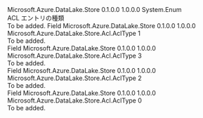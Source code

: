 <Type Name="AclType" FullName="Microsoft.Azure.DataLake.Store.Acl.AclType">
  <TypeSignature Language="C#" Value="public enum AclType" />
  <TypeSignature Language="ILAsm" Value=".class public auto ansi sealed AclType extends System.Enum" />
  <TypeSignature Language="DocId" Value="T:Microsoft.Azure.DataLake.Store.Acl.AclType" />
  <TypeSignature Language="VB.NET" Value="Public Enum AclType" />
  <TypeSignature Language="F#" Value="type AclType = " />
  <AssemblyInfo>
    <AssemblyName>Microsoft.Azure.DataLake.Store</AssemblyName>
    <AssemblyVersion>0.1.0.0</AssemblyVersion>
    <AssemblyVersion>1.0.0.0</AssemblyVersion>
  </AssemblyInfo>
  <Base>
    <BaseTypeName>System.Enum</BaseTypeName>
  </Base>
  <Docs>
    <summary>
            ACL エントリの種類
            </summary>
    <remarks>To be added.</remarks>
  </Docs>
  <Members>
    <Member MemberName="group">
      <MemberSignature Language="C#" Value="group" />
      <MemberSignature Language="ILAsm" Value=".field public static literal valuetype Microsoft.Azure.DataLake.Store.Acl.AclType group = int32(1)" />
      <MemberSignature Language="DocId" Value="F:Microsoft.Azure.DataLake.Store.Acl.AclType.group" />
      <MemberSignature Language="VB.NET" Value="group" />
      <MemberSignature Language="F#" Value="group = 1" Usage="Microsoft.Azure.DataLake.Store.Acl.AclType.group" />
      <MemberType>Field</MemberType>
      <AssemblyInfo>
        <AssemblyName>Microsoft.Azure.DataLake.Store</AssemblyName>
        <AssemblyVersion>0.1.0.0</AssemblyVersion>
        <AssemblyVersion>1.0.0.0</AssemblyVersion>
      </AssemblyInfo>
      <ReturnValue>
        <ReturnType>Microsoft.Azure.DataLake.Store.Acl.AclType</ReturnType>
      </ReturnValue>
      <MemberValue>1</MemberValue>
      <Docs>
        <summary>To be added.</summary>
      </Docs>
    </Member>
    <Member MemberName="mask">
      <MemberSignature Language="C#" Value="mask" />
      <MemberSignature Language="ILAsm" Value=".field public static literal valuetype Microsoft.Azure.DataLake.Store.Acl.AclType mask = int32(3)" />
      <MemberSignature Language="DocId" Value="F:Microsoft.Azure.DataLake.Store.Acl.AclType.mask" />
      <MemberSignature Language="VB.NET" Value="mask" />
      <MemberSignature Language="F#" Value="mask = 3" Usage="Microsoft.Azure.DataLake.Store.Acl.AclType.mask" />
      <MemberType>Field</MemberType>
      <AssemblyInfo>
        <AssemblyName>Microsoft.Azure.DataLake.Store</AssemblyName>
        <AssemblyVersion>0.1.0.0</AssemblyVersion>
        <AssemblyVersion>1.0.0.0</AssemblyVersion>
      </AssemblyInfo>
      <ReturnValue>
        <ReturnType>Microsoft.Azure.DataLake.Store.Acl.AclType</ReturnType>
      </ReturnValue>
      <MemberValue>3</MemberValue>
      <Docs>
        <summary>To be added.</summary>
      </Docs>
    </Member>
    <Member MemberName="other">
      <MemberSignature Language="C#" Value="other" />
      <MemberSignature Language="ILAsm" Value=".field public static literal valuetype Microsoft.Azure.DataLake.Store.Acl.AclType other = int32(2)" />
      <MemberSignature Language="DocId" Value="F:Microsoft.Azure.DataLake.Store.Acl.AclType.other" />
      <MemberSignature Language="VB.NET" Value="other" />
      <MemberSignature Language="F#" Value="other = 2" Usage="Microsoft.Azure.DataLake.Store.Acl.AclType.other" />
      <MemberType>Field</MemberType>
      <AssemblyInfo>
        <AssemblyName>Microsoft.Azure.DataLake.Store</AssemblyName>
        <AssemblyVersion>0.1.0.0</AssemblyVersion>
        <AssemblyVersion>1.0.0.0</AssemblyVersion>
      </AssemblyInfo>
      <ReturnValue>
        <ReturnType>Microsoft.Azure.DataLake.Store.Acl.AclType</ReturnType>
      </ReturnValue>
      <MemberValue>2</MemberValue>
      <Docs>
        <summary>To be added.</summary>
      </Docs>
    </Member>
    <Member MemberName="user">
      <MemberSignature Language="C#" Value="user" />
      <MemberSignature Language="ILAsm" Value=".field public static literal valuetype Microsoft.Azure.DataLake.Store.Acl.AclType user = int32(0)" />
      <MemberSignature Language="DocId" Value="F:Microsoft.Azure.DataLake.Store.Acl.AclType.user" />
      <MemberSignature Language="VB.NET" Value="user" />
      <MemberSignature Language="F#" Value="user = 0" Usage="Microsoft.Azure.DataLake.Store.Acl.AclType.user" />
      <MemberType>Field</MemberType>
      <AssemblyInfo>
        <AssemblyName>Microsoft.Azure.DataLake.Store</AssemblyName>
        <AssemblyVersion>0.1.0.0</AssemblyVersion>
        <AssemblyVersion>1.0.0.0</AssemblyVersion>
      </AssemblyInfo>
      <ReturnValue>
        <ReturnType>Microsoft.Azure.DataLake.Store.Acl.AclType</ReturnType>
      </ReturnValue>
      <MemberValue>0</MemberValue>
      <Docs>
        <summary>To be added.</summary>
      </Docs>
    </Member>
  </Members>
</Type>